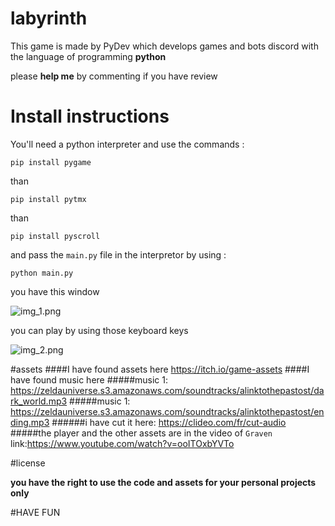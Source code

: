 # labyrinth
This game is made by PyDev which develops games and bots discord with the language of programming **python**

please **help me** by commenting if you have review

# Install instructions

You'll need a python interpreter and use the commands :

```
pip install pygame
```
than
```
pip install pytmx
```
than
```
pip install pyscroll
```

and pass the `main.py` file in the interpretor by using :

```
python main.py
```
you have this window

![img_1.png](img_1.png)

you can play by using those keyboard keys

![img_2.png](img_2.png)

#assets
####I have found assets here
https://itch.io/game-assets
####I have found music here
#####music 1:
https://zeldauniverse.s3.amazonaws.com/soundtracks/alinktothepastost/dark_world.mp3
#####music 1:
https://zeldauniverse.s3.amazonaws.com/soundtracks/alinktothepastost/ending.mp3
######i have cut it here:
https://clideo.com/fr/cut-audio
#####the player and the other assets are in the video of `Graven` 
link:https://www.youtube.com/watch?v=ooITOxbYVTo

#license

**you have the right to use the code and assets for your personal projects only**




#HAVE FUN

